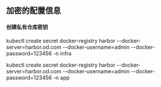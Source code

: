 ## 加密的配置信息  

#### 创建私有仓库密钥  
kubectl create secret docker-registry harbor --docker-server=harbor.od.com --docker-username=admin --docker-password=123456 -n infra  

kubectl create secret docker-registry harbor --docker-server=harbor.od.com --docker-username=admin --docker-password=123456 -n app  
